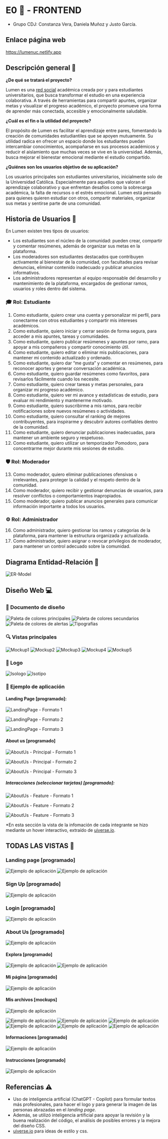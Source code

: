 # E0 💫 - FRONTEND
* Grupo CDJ: Constanza Vera, Daniela Muñoz y Justo García.

## Enlace página web 
https://lumenuc.netlify.app

## Descripción general 💭

**¿De qué se tratará el proyecto?**

Lumen es una <u>red social</u> académica creada por y para estudiantes universitarios, que busca transformar el estudio en una experiencia colaborativa. A través de herramientas para compartir apuntes, organizar metas y visualizar el progreso académico, el proyecto promueve una forma de aprender más conectada, accesible y emocionalmente saludable.

**¿Cuál es el fin o la utilidad del proyecto?**

El propósito de Lumen es facilitar el aprendizaje entre pares, fomentando la creación de comunidades estudiantiles que se apoyen mutuamente. Su utilidad radica en ofrecer un espacio donde los estudiantes puedan intercambiar conocimientos, acompañarse en sus procesos académicos y reducir el aislamiento que muchas veces se vive en la universidad. Además, busca mejorar el bienestar emocional mediante el estudio compartido.

**¿Quiénes son los usuarios objetivo de su aplicación?**

Los usuarios principales son estudiantes universitarios, inicialmente solo de la Universidad Católica. Especialmente para aquellos que valoran el aprendizaje colaborativo y que enfrentan desafíos como la sobrecarga académica, la falta de recursos o el estrés emocional. Lumen está pensado para quienes quieren estudiar con otros, compartir materiales, organizar sus metas y sentirse parte de una comunidad.

## Historia de Usuarios 👥 

En Lumen existen tres tipos de usuarios:
* Los estudiantes son el núcleo de la comunidad: pueden crear, compartir y comentar resúmenes, además de organizar sus metas en la plataforma.
* Los moderadores son estudiantes destacados que contribuyen activamente al bienestar de la comunidad, con facultades para revisar denuncias, eliminar contenido inadecuado y publicar anuncios informativos.
* Los administradores representan al equipo responsable del desarrollo y mantenimiento de la plataforma, encargados de gestionar ramos, usuarios y roles dentro del sistema.

### 🎓 Rol: Estudiante

1. Como estudiante, quiero crear una cuenta y personalizar mi perfil, para conectarme con otros estudiantes y compartir mis intereses académicos.
2. Como estudiante, quiero iniciar y cerrar sesión de forma segura, para acceder a mis apuntes, tareas y comunidades.
3. Como estudiante, quiero publicar resúmenes y apuntes por ramo, para apoyar a mis compañeros y compartir conocimiento útil.
4. Como estudiante, quiero editar o eliminar mis publicaciones, para mantener mi contenido actualizado y ordenado.
5. Como estudiante, quiero dar “me gusta” y comentar en resúmenes, para reconocer aportes y generar conversación académica.
6. Como estudiante, quiero guardar resúmenes como favoritos, para revisarlos fácilmente cuando los necesite.
7. Como estudiante, quiero crear tareas y metas personales, para organizar mi progreso académico.
8. Como estudiante, quiero ver mi avance y estadísticas de estudio, para evaluar mi rendimiento y mantenerme motivado.
9. Como estudiante, quiero suscribirme a mis ramos, para recibir notificaciones sobre nuevos resúmenes o actividades.
10. Como estudiante, quiero consultar el ranking de mejores contribuyentes, para inspirarme y descubrir autores confiables dentro de la comunidad.
11. Como estudiante, quiero denunciar publicaciones inadecuadas, para mantener un ambiente seguro y respetuoso.
12. Como estudiante, quiero utilizar un temporizador Pomodoro, para concentrarme mejor durante mis sesiones de estudio.

### 🛡️ Rol: Moderador

13. Como moderador, quiero eliminar publicaciones ofensivas o irrelevantes, para proteger la calidad y el respeto dentro de la comunidad.
14. Como moderador, quiero recibir y gestionar denuncias de usuarios, para resolver conflictos o comportamientos inapropiados.
15. Como moderador, quiero publicar anuncios generales para comunicar información importante a todos los usuarios.

### ⚙️ Rol: Administrador

16. Como administrador, quiero gestionar los ramos y categorías de la plataforma, para mantener la estructura organizada y actualizada.
17. Como administrador, quiero asignar o revocar privilegios de moderador, para mantener un control adecuado sobre la comunidad.

## Diagrama Entidad-Relación 📜
![ER-Model](assets/ER-Model.png)

## Diseño Web 💻

### 🎨 Documento de diseño
![Paleta de colores principales](assets/Design/PrincipalColors.png)
![Paleta de colores secundarios](assets/Design/SecondaryColors.png)
![Paleta de colores de alertas](assets/Design/AlertColors.png)
![Tipografías](assets/Design/Typography.png)

### 🔍 Vistas principales
![Mockup1](assets/Views/Mockups(1).png)
![Mockup2](assets/Views/Mockups(2).png)
![Mockup3](assets/Views/Mockups(3).png)
![Mockup4](assets/Views/Mockups(4).png)
![Mockup5](assets/Views/Mockups(5).png)

### 👀 Logo
![Isologo](assets/Isologo.png)
![Isotipo](assets/Isotipo.png)

### 📱 Ejemplo de aplicación
#### Landing Page [programado]:
![LandingPage - Formato 1](assets/Views/LandingPage_formato1.png)

![LandingPage - Formato 2](assets/Views/LandingPage_formato2.png)

![LandingPage - Formato 3](assets/Views/LandingPage_formato3.png)

#### About us [programado]
![AboutUs - Principal - Formato 1](assets/Views/AboutUs_principal_formato1.png)

![AboutUs - Principal - Formato 2](assets/Views/AboutUs_principal_formato2.png)

![AboutUs - Principal - Formato 3](assets/Views/AboutUs_principal_formato3.png)

##### Interacciones (seleccionar tarjetas) [programado]:

![AboutUs - Feature - Formato 1](assets/Views/AboutUs_mostrarfeature_formato1.png)

![AboutUs - Feature - Formato 2](assets/Views/AboutUs_mostrarfeature_formato2.png)

![AboutUs - Feature - Formato 3](assets/Views/AboutUs_mostrarfeature_formato3.png)

*En esta sección la vista de la infomación de cada integrante se hizo mediante un hover interactivo, extraído de [uiverse.io](https://uiverse.io/kamehame-ha/chilly-snake-91).

## TODAS LAS VISTAS 💫

### Landing page [programado]
![Ejemplo de aplicación](assets/Views/1.png)
![Ejemplo de aplicación](assets/Views/1-1.png)

### Sign Up [programado]
![Ejemplo de aplicación](assets/Views/2.png)

### Login [programado]
![Ejemplo de aplicación](assets/Views/3.png)

### About Us [programado]
![Ejemplo de aplicación](assets/Views/4.png)

#### Explora [programado]
![Ejemplo de aplicación](assets/Views/5.png)
![Ejemplo de aplicación](assets/Views/emergente.png)

#### Mi página [programado]
![Ejemplo de aplicación](assets/Views/6.png)

#### Mis archivos [mockups]
![Ejemplo de aplicación](assets/Views/PaginasPrincipalesPC(4).png)

![Ejemplo de aplicación](assets/Views/ventanasemergentes(2).png)
![Ejemplo de aplicación](assets/Views/ventanasemergentes(3).png)
![Ejemplo de aplicación](assets/Views/ventanasemergentes(4).png)
![Ejemplo de aplicación](assets/Views/ventanasemergentes(5).png)
![Ejemplo de aplicación](assets/Views/ventanasemergentes(6).png)
![Ejemplo de aplicación](assets/Views/ventanasemergentes(7).png)

#### Informaciones [programado]
![Ejemplo de aplicación](assets/Views/7.png)

#### Instrucciones [programado]
![Ejemplo de aplicación](assets/Views/8.png)

## Referencias ⚠️
* Uso de inteligencia artificial (ChatGPT - Copilot) para formular textos más profesionales, para hacer el logo y para generar la imagen de las personas abrazadas en el _landing page_.
* Además, se utilizó inteligencia artificial para apoyar la revisión y la buena realización del código, el análisis de posibles errores y la mejora del diseño CSS.
* [uiverse.io](https://uiverse.io/) para ideas de estilo y css.
